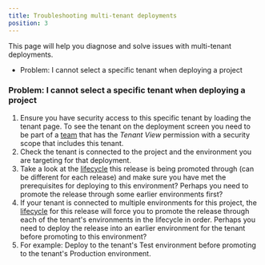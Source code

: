 ```yaml
---
title: Troubleshooting multi-tenant deployments
position: 3
---
```



This page will help you diagnose and solve issues with multi-tenant deployments.


- Problem: I cannot select a specific tenant when deploying a project

### Problem: I cannot select a specific tenant when deploying a project

1. Ensure you have security access to this specific tenant by loading the tenant page. To see the tenant on the deployment screen you need to be part of a [team](/docs/administration/managing-users-and-teams.md) that has the *Tenant View* permission with a security scope that includes this tenant.
2. Check the tenant is connected to the project and the environment you are targeting for that deployment.
3. Take a look at the [lifecycle](/docs/key-concepts/lifecycles.md) this release is being promoted through (can be different for each release) and make sure you have met the prerequisites for deploying to this environment? Perhaps you need to promote the release through some earlier environments first?
4. If your tenant is connected to multiple environments for this project, the [lifecycle](/docs/key-concepts/lifecycles.md) for this release will force you to promote the release through each of the tenant's environments in the lifecycle in order. Perhaps you need to deploy the release into an earlier environment for the tenant before promoting to this environment?
 1. For example: Deploy to the tenant's Test environment before promoting to the tenant's Production environment.
